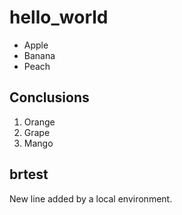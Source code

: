 # hello_world

- Apple
- Banana
- Peach

## Conclusions

1. Orange
1. Grape
1. Mango

## brtest
New line added by a local environment.
